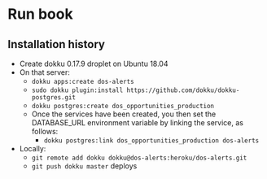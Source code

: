 # Run book

## Installation history

- Create dokku 0.17.9 droplet on Ubuntu 18.04
- On that server:
  - `dokku apps:create dos-alerts`
  - `sudo dokku plugin:install https://github.com/dokku/dokku-postgres.git`
  - `dokku postgres:create dos_opportunities_production`
  - Once the services have been created, you then set the DATABASE_URL environment variable by linking the service, as follows:
    - `dokku postgres:link dos_opportunities_production dos-alerts`
- Locally:
  - `git remote add dokku dokku@dos-alerts:heroku/dos-alerts.git`
  - `git push dokku master` deploys      